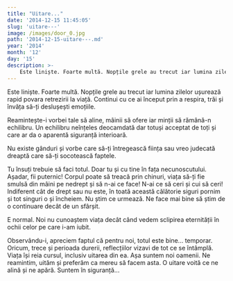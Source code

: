 ```yaml
---
title: "Uitare..."
date: '2014-12-15 11:45:05'
slug: 'uitare---'
image: /images/door_0.jpg
path: '2014-12-15-uitare---.md'
year: '2014'
month: '12'
day: '15'
description: >-
    Este liniște. Foarte multă. Nopțile grele au trecut iar lumina zilelor ușurează rapid povara retrezirii la viață. Continui cu ce ai început prin a respira, trăi și învăța să-ți deslușești emoțiile.Re
---
```

<div class="kg-card-markdown"><p>Este liniște. Foarte multă. Nopțile grele au trecut iar lumina zilelor ușurează rapid povara retrezirii la viață. Continui cu ce ai început prin a respira, trăi și învăța să-ți deslușești emoțiile.</p>
<p>Reamintește-i vorbei tale să aline, mâinii să ofere iar minții să rămână-n echilibru. Un echilibru neînțeles deocamdată dar totuși acceptat de toți și care ar da o aparentă siguranță interioară.</p>
<p>Nu existe gânduri și vorbe care să-ți întregească ființa sau vreo judecată dreaptă care să-ți socotească faptele.</p>
<p>Tu însuți trebuie să faci totul. Doar tu și cu tine în fața necunoscutului. Așadar, fii puternic! Corpul poate să treacă prin chinuri, viața să-ți fie smulsă din mâini pe nedrept și să n-ai ce face! N-ai ce să ceri și cui să ceri! Indiferent cât de drept sau nu este, în toată această călătorie siguri pornim și tot singuri o și încheiem. Nu știm ce urmează. Ne face mai bine să știm de o continuare decât de un sfârșit.</p>
<p>E normal. Noi nu cunoaștem viața decât când vedem sclipirea eternității în ochii celor pe care i-am iubit.</p>
<p>Observându-i, apreciem faptul că pentru noi, totul este bine... temporar. Oricum, trece și perioada durerii, reflecțiilor vizavi de tot ce se întâmplă. Viața își reia cursul, inclusiv uitarea din ea. Așa suntem noi oamenii. Ne reamintim, uităm și preferăm ca mereu să facem asta. O uitare voită ce ne alină și ne apără. Suntem în siguranță...</p>
</div>
    